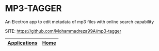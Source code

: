 # MP3-TAGGER
 
 An Electron app to edit metadata of mp3 files with online 
 search capability
 
 SITE: https://github.com/Mohammadreza99A/mp3-tagger

 | [Applications](https://portable-linux-apps.github.io/apps.html) | [Home](https://portable-linux-apps.github.io)
 | --- | --- |
